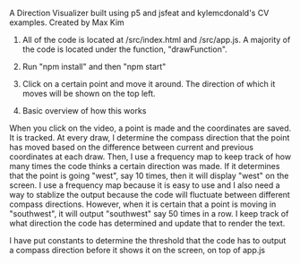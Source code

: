 A Direction Visualizer built using p5 and jsfeat and kylemcdonald's CV examples. Created by Max Kim


1. All of the code is located at /src/index.html and /src/app.js. A majority of the code is located under the function, "drawFunction". 

2. Run "npm install" and then "npm start"

3. Click on a certain point and move it around. The direction of which it moves will be shown on the top left. 


4. Basic overview of how this works

When you click on the video, a point is made and the coordinates are saved. It is tracked. At every draw, I determine the compass direction that the point has moved based on the difference between current and previous coordinates at each draw. Then, I use a frequency map to keep track of how many times the code thinks a certain direction was made. If it determines that the point is going "west", say 10 times, then it will display "west" on the screen. I use a frequency map because it is easy to use and I also need a way to stablize the output because the code will fluctuate between different compass directions. However, when it is certain that a point is moving in "southwest", it will output "southwest" say 50 times in a row. I keep track of what direction the code has determined and update that to render the text. 

I have put constants to determine the threshold that the code has to output a compass direction before it shows it on the screen, on top of app.js